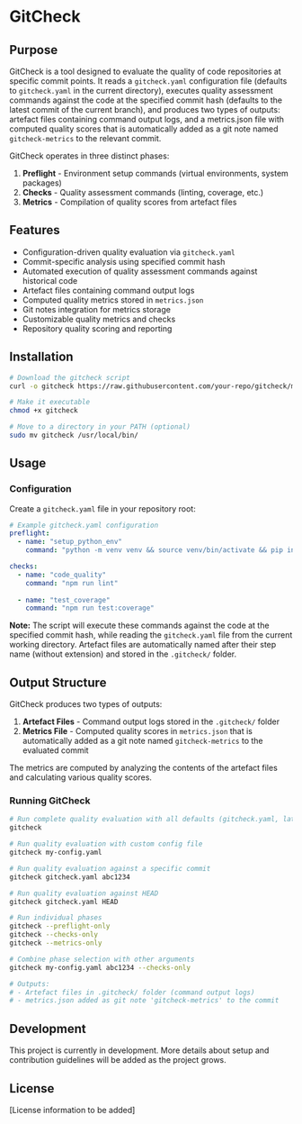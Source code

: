 # GitCheck

## Purpose

GitCheck is a tool designed to evaluate the quality of code repositories at specific commit points. It reads a `gitcheck.yaml` configuration file (defaults to `gitcheck.yaml` in the current directory), executes quality assessment commands against the code at the specified commit hash (defaults to the latest commit of the current branch), and produces two types of outputs: artefact files containing command output logs, and a metrics.json file with computed quality scores that is automatically added as a git note named `gitcheck-metrics` to the relevant commit.

GitCheck operates in three distinct phases:
1. **Preflight** - Environment setup commands (virtual environments, system packages)
2. **Checks** - Quality assessment commands (linting, coverage, etc.)
3. **Metrics** - Compilation of quality scores from artefact files

## Features

- Configuration-driven quality evaluation via `gitcheck.yaml`
- Commit-specific analysis using specified commit hash
- Automated execution of quality assessment commands against historical code
- Artefact files containing command output logs
- Computed quality metrics stored in `metrics.json`
- Git notes integration for metrics storage
- Customizable quality metrics and checks
- Repository quality scoring and reporting

## Installation

```bash
# Download the gitcheck script
curl -o gitcheck https://raw.githubusercontent.com/your-repo/gitcheck/main/gitcheck

# Make it executable
chmod +x gitcheck

# Move to a directory in your PATH (optional)
sudo mv gitcheck /usr/local/bin/
```

## Usage

### Configuration

Create a `gitcheck.yaml` file in your repository root:

```yaml
# Example gitcheck.yaml configuration
preflight:
  - name: "setup_python_env"
    command: "python -m venv venv && source venv/bin/activate && pip install -r requirements.txt"

checks:
  - name: "code_quality"
    command: "npm run lint"
  
  - name: "test_coverage"
    command: "npm run test:coverage"
```

**Note:** The script will execute these commands against the code at the specified commit hash, while reading the `gitcheck.yaml` file from the current working directory. Artefact files are automatically named after their step name (without extension) and stored in the `.gitcheck/` folder.

## Output Structure

GitCheck produces two types of outputs:

1. **Artefact Files** - Command output logs stored in the `.gitcheck/` folder
2. **Metrics File** - Computed quality scores in `metrics.json` that is automatically added as a git note named `gitcheck-metrics` to the evaluated commit

The metrics are computed by analyzing the contents of the artefact files and calculating various quality scores.

### Running GitCheck

```bash
# Run complete quality evaluation with all defaults (gitcheck.yaml, latest commit)
gitcheck

# Run quality evaluation with custom config file
gitcheck my-config.yaml

# Run quality evaluation against a specific commit
gitcheck gitcheck.yaml abc1234

# Run quality evaluation against HEAD
gitcheck gitcheck.yaml HEAD

# Run individual phases
gitcheck --preflight-only
gitcheck --checks-only
gitcheck --metrics-only

# Combine phase selection with other arguments
gitcheck my-config.yaml abc1234 --checks-only

# Outputs:
# - Artefact files in .gitcheck/ folder (command output logs)
# - metrics.json added as git note 'gitcheck-metrics' to the commit
```

## Development

This project is currently in development. More details about setup and contribution guidelines will be added as the project grows.

## License

[License information to be added] 